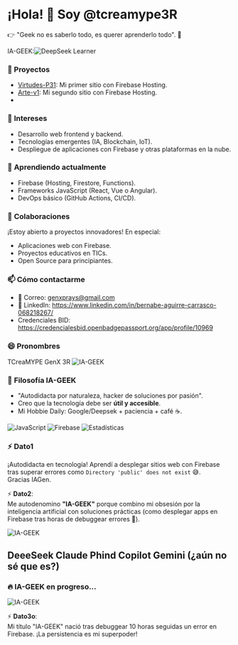 # ¡Hola! 👋 Soy **@tcreamype3R**  
👉 "Geek no es saberlo todo, es querer aprenderlo todo". 🚀

IA-GEEK:![DeepSeek Learner](https://img.shields.io/badge/DeepSeek%20Progress-TICs%20%26%20Firebase%20Avanzado-blue)


### 🚀 Proyectos  
- [Virtudes-P31](https://virtudessp31.web.app/): Mi primer sitio con Firebase Hosting.  
- [Arte-v1](https://arte-v1.web.app): Mi segundo sitio con Firebase Hosting.
- 
### 👀 **Intereses**  
- Desarrollo web frontend y backend.  
- Tecnologías emergentes (IA, Blockchain, IoT).  
- Despliegue de aplicaciones con Firebase y otras plataformas en la nube.  

### 🌱 **Aprendiendo actualmente**  
- Firebase (Hosting, Firestore, Functions).  
- Frameworks JavaScript (React, Vue o Angular).  
- DevOps básico (GitHub Actions, CI/CD).  

### 💞️ **Colaboraciones**  
¡Estoy abierto a proyectos innovadores! En especial:  
- Aplicaciones web con Firebase.  
- Proyectos educativos en TICs.  
- Open Source para principiantes.  

### 📫 **Cómo contactarme**  
- 📧 Correo: genxprays@gmail.com
- 🔗 LinkedIn: https://www.linkedin.com/in/bernabe-aguirre-carrasco-068218267/
- Credenciales BID: https://credencialesbid.openbadgepassport.org/app/profile/10969

### 😄 **Pronombres**  
TCreaMYPE
GenX
3R
![IA-GEEK](https://img.shields.io/badge/IA--GEEK-TICs%20%26%20Firebase%20Lover-blueviolet)

### 🧠 **Filosofía IA-GEEK**  
- "Autodidacta por naturaleza, hacker de soluciones por pasión".  
- Creo que la tecnología debe ser **útil y accesible**.  
- Mi Hobbie Daily: Google/Deepsek + paciencia + café ☕.  

![JavaScript](https://img.shields.io/badge/JavaScript-F7DF1E?style=flat&logo=javascript&logoColor=black)
![Firebase](https://img.shields.io/badge/Firebase-FFCA28?style=flat&logo=firebase&logoColor=black)
![Estadísticas](https://github-readme-stats.vercel.app/api?username=tcreamype3R&show_icons=true&theme=radical)

### ⚡ **Dato1**  
¡Autodidacta en tecnología! Aprendí a desplegar sitios web con Firebase tras superar errores como `Directory 'public' does not exist` 😅.  
Gracias IAGen.

⚡ **Dato2**:  
Me autodenomino **"IA-GEEK"** porque combino mi obsesión por la inteligencia artificial con soluciones prácticas (como desplegar apps en Firebase tras horas de debuggear errores 🐛).

![IA-GEEK](https://img.shields.io/badge/IA--GEEK-Artificial%20Intelligence%20%26%20Firebase-9cf?logo=openai)

DeeeSeek
Claude
Phind
Copilot
Gemini (¿aún no sé que es?)
---
### 🔥 IA-GEEK en progreso...  

![IA-GEEK](https://img.shields.io/badge/IA--GEEK-TICs%20%26%20Firebase%20Lover-blueviolet)  

⚡ **Dato3o**:  
Mi título "IA-GEEK" nació tras debuggear 10 horas seguidas un error en Firebase. ¡La persistencia es mi superpoder!  

<!---
tcreamype3R/tcreamype3R is a ✨ special ✨ repository because its `README.md` (this file) appears on your GitHub profile.
You can click the Preview link to take a look at your changes.
--->
